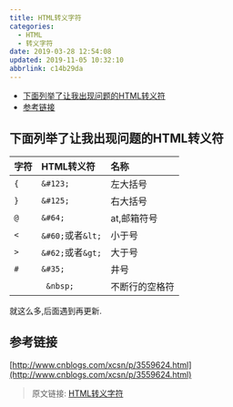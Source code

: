```yaml
---
title: HTML转义字符
categories: 
  - HTML
  - 转义字符
date: 2019-03-28 12:54:08
updated: 2019-11-05 10:32:10
abbrlink: c14b29da
---
```

- [下面列举了让我出现问题的HTML转义符](/blog/c14b29da/#下面列举了让我出现问题的HTML转义符)
- [参考链接](/blog/c14b29da/#参考链接)

<!--more-->
<script src="https://cdn.bootcss.com/jquery/3.4.0/jquery.slim.min.js"></script>
<script>$(document).ready(function () {$(".post-body > ul:nth-child(1)").hide();});</script>

<!--end-->
## 下面列举了让我出现问题的HTML转义符 ##
|字符|HTML转义符|名称|
|:--|:--|:--|
|`{`|`&#123;`|左大括号|
|`}`|`&#125;`|右大括号|
|`@`|`&#64;`|at,邮箱符号|
|`<`|`&#60;`或者`&lt;`|小于号|
|`>`|`&#62;`或者`&gt;`|大于号|
|`#`|`&#35;`|井号|
|` `|` &nbsp;`|不断行的空格符|
就这么多,后面遇到再更新.
## 参考链接 ##
[http://www.cnblogs.com/xcsn/p/3559624.html](http://www.cnblogs.com/xcsn/p/3559624.html)
>原文链接: [HTML转义字符](https://lanlan2017.github.io/blog/c14b29da/)
